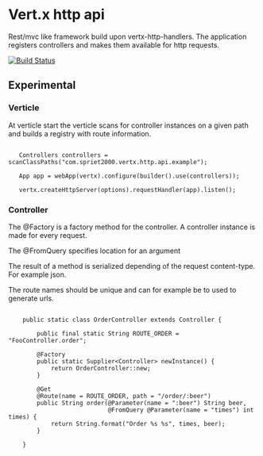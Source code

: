 # Vert.x http api
Rest/mvc like framework build upon vertx-http-handlers. The application registers controllers and makes them available for http requests.

[![Build Status](https://travis-ci.org/spriet2000/vertx-http-api.svg?branch=master)](https://travis-ci.org/spriet2000/vertx-handlers-http-api)

##  Experimental

### Verticle

At verticle start the verticle scans for controller instances on a given path and builds a registry with route information.

```

   Controllers controllers = scanClassPaths("com.spriet2000.vertx.http.api.example");
        
   App app = webApp(vertx).configure(builder().use(controllers));
        
   vertx.createHttpServer(options).requestHandler(app).listen();

```

### Controller 

The @Factory is a factory method for the controller. A controller instance is made for every request.

The @FromQuery specifies location for an argument

The result of a method is serialized depending of the request content-type. For example json.

The route names should be unique and can for example be to used to generate urls.

```

    public static class OrderController extends Controller {

        public final static String ROUTE_ORDER = "FooController.order";
        
        @Factory
        public static Supplier<Controller> newInstance() {
            return OrderController::new;
        }

        @Get
        @Route(name = ROUTE_ORDER, path = "/order/:beer")
        public String order(@Parameter(name = ":beer") String beer,
                            @FromQuery @Parameter(name = "times") int times) {
            return String.format("Order %s %s", times, beer);
        }

    }

```
